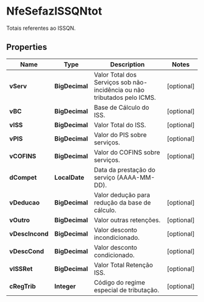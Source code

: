 

# NfeSefazISSQNtot

Totais referentes ao ISSQN.

## Properties

| Name | Type | Description | Notes |
|------------ | ------------- | ------------- | -------------|
|**vServ** | **BigDecimal** | Valor Total dos Serviços sob não-incidência ou não tributados pelo ICMS. |  [optional] |
|**vBC** | **BigDecimal** | Base de Cálculo do ISS. |  [optional] |
|**vISS** | **BigDecimal** | Valor Total do ISS. |  [optional] |
|**vPIS** | **BigDecimal** | Valor do PIS sobre serviços. |  [optional] |
|**vCOFINS** | **BigDecimal** | Valor do COFINS sobre serviços. |  [optional] |
|**dCompet** | **LocalDate** | Data da prestação do serviço  (AAAA-MM-DD). |  |
|**vDeducao** | **BigDecimal** | Valor dedução para redução da base de cálculo. |  [optional] |
|**vOutro** | **BigDecimal** | Valor outras retenções. |  [optional] |
|**vDescIncond** | **BigDecimal** | Valor desconto incondicionado. |  [optional] |
|**vDescCond** | **BigDecimal** | Valor desconto condicionado. |  [optional] |
|**vISSRet** | **BigDecimal** | Valor Total Retenção ISS. |  [optional] |
|**cRegTrib** | **Integer** | Código do regime especial de tributação. |  [optional] |



